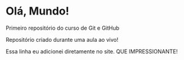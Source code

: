 # Olá, Mundo!
 Primeiro repositório do curso de Git e GitHub

 Repositório criado durante uma aula ao vivo!

Essa linha eu adicionei diretamente no site. QUE IMPRESSIONANTE!
